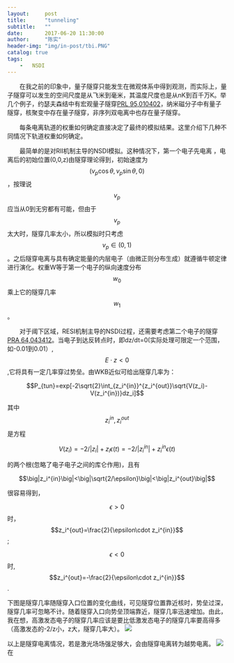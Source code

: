 ```yaml
---
layout:     post
title:      "tunneling"
subtitle:   ""
date:       2017-06-20 11:30:00
author:     "陈实"
header-img: "img/in-post/tbi.PNG"
catalog: true
tags:
    -   NSDI
---
```


&emsp;&emsp;在我之前的印象中，量子隧穿只能发生在微观体系中得到观测，而实际上，量子隧穿可以发生的空间尺度是从飞米到毫米，其温度尺度也是从nK到百千万K。举几个例子，约瑟夫森结中有宏观量子隧穿[PRL 95,010402](https://journals.aps.org/prl/abstract/10.1103/PhysRevLett.95.010402)，纳米磁分子中有量子隧穿，核聚变中存在量子隧穿，非序列双电离中也存在量子隧穿。

&emsp;&emsp;每条电离轨道的权重如何确定直接决定了最终的模拟结果。这里介绍下几种不同情况下轨道权重如何确定。

&emsp;&emsp;最简单的是对RII机制主导的NSDI模拟。这种情况下，第一个电子先电离 ，电离后的初始位置(0,0,z)由隧穿理论得到，初始速度为$$(v_p\cos\theta,v_p\sin\theta,0)$$，按理说$$v_p$$应当从0到无穷都有可能，但由于$$v_p$$太大时，隧穿几率太小，所以模拟时只考虑$$v_p\in(0,1)$$。之后隧穿电离与具有确定能量的内层电子（由微正则分布生成）就遵循牛顿定律进行演化。权重W等于第一个电子的纵向速度分布$$w_0$$乘上它的隧穿几率$$w_1$$。

&emsp;&emsp;对于阈下区域，RESI机制主导的NSDI过程，还需要考虑第二个电子的隧穿[PRA 64,043412](https://link.aps.org/doi/10.1103/PhysRevA.64.043412)。当电子到达反转点时，即dz/dt=0(实际处理可限定一个范围，如-0.01到0.01）,$$E\cdot z<0$$,它将具有一定几率穿过势垒。由WKB近似可给出隧穿几率为：

  $$P_{tun}=exp[-2\sqrt{2}\int_{z_i^{in}}^{z_i^{out}}\sqrt{V(z_i)-V(z_i^{in})}dz_i]$$

  其中$$z_i^{in},z_i^{out}$$是方程

  $$V(z_i)=-2/\big |z_i\big |+z_i\epsilon(t)=-2/\big|z_i^{in}\big|+z_i^{in}\epsilon(t)$$

  的两个根(忽略了电子电子之间的库仑作用)，且有

  $$\big|z_i^{in}\big|<\big|\sqrt{2/\epsilon}\big|<\big|z_i^{out}\big|$$

很容易得到，

$$\epsilon>0$$时，$$z_i^{out}=\frac{2}{\epsilon\cdot z_i^{in}}$$;

$$\epsilon<0$$时,$$z_i^{out}=-\frac{2}{\epsilon\cdot z_i^{in}}$$.

下图是隧穿几率随隧穿入口位置的变化曲线，可见隧穿位置靠近核时，势垒过深，隧穿几率可忽略不计。随着隧穿入口向势垒顶端靠近，隧穿几率迅速增加。由此，我在想，高激发态电子的隧穿几率应该是要比低激发态电子的隧穿几率要高得多（高激发态的-2/z小，z大，隧穿几率大）。
![](http://orq05s7wy.bkt.clouddn.com/e2tunnel.PNG)

以上是隧穿电离情况，若是激光场场强足够大，会由隧穿电离转为越势电离。
![](http://orq05s7wy.bkt.clouddn.com/threeionization.PNG)
在

